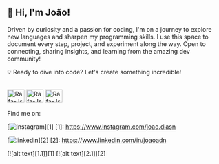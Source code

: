 ## 👋 Hi, I'm João!

Driven by curiosity and a passion for coding, I'm on a journey to explore new languages and sharpen my programming skills. I use this space to document every step, project, and experiment along the way. Open to connecting, sharing insights, and learning from the amazing dev community!

💡 Ready to dive into code? Let's create something incredible!

<div style="display: inline_block"><br>
  <img align="center" alt="Rafa-Js" height="30" width="40" src="https://cdn.jsdelivr.net/gh/devicons/devicon@latest/icons/cplusplus/cplusplus-plain.svg">
  <img align="center" alt="Rafa-Js" height="30" width="40" src="https://cdn.jsdelivr.net/gh/devicons/devicon@latest/icons/java/java-plain.svg" />
  <img align="center" alt="Rafa-Js" height="30" width="40" src="https://cdn.jsdelivr.net/gh/devicons/devicon@latest/icons/python/python-plain.svg" />

  <div style="display: inline_block"><br>
  Find me on:

[![instagram](https://github.com/shikhar1020jais1/Git-Social/blob/master/Icons/Instagram.png (Instagram))][1]
[1]: https://www.instagram.com/joao.diasn

[![linkedin](https://github.com/shikhar1020jais1/Git-Social/blob/master/Icons/LinkedIn.png (LinkedIn))][2]
[2]: https://www.linkedin.com/in/joaoadn

[![alt text][1.1]][1]
[![alt text][2.1]][2]
